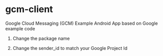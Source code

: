 # gcm-client
Google Cloud Messaging (GCM) Example Android App based on Google example code


1. Change the package name

2. Change the sender_id to match your Google Project Id

